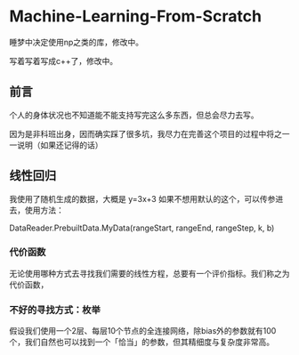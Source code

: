 # Machine-Learning-From-Scratch

睡梦中决定使用np之类的库，修改中。

写着写着写成c++了，修改中。

## 前言

个人的身体状况也不知道能不能支持写完这么多东西，但总会尽力去写。

因为是非科班出身，因而确实踩了很多坑，我尽力在完善这个项目的过程中将之一一说明（如果还记得的话）

## 线性回归

我使用了随机生成的数据，大概是 y=3x+3
如果不想用默认的这个，可以传参进去，使用方法：

DataReader.PrebuiltData.MyData(rangeStart, rangeEnd, rangeStep, k, b)



### 代价函数

无论使用哪种方式去寻找我们需要的线性方程，总要有一个评价指标。我们称之为代价函数，

### 不好的寻找方式：枚举

假设我们使用一个2层、每层10个节点的全连接网络，除bias外的参数就有100个，我们自然也可以找到一个「恰当」的参数，但其精细度与复杂度非常高。
